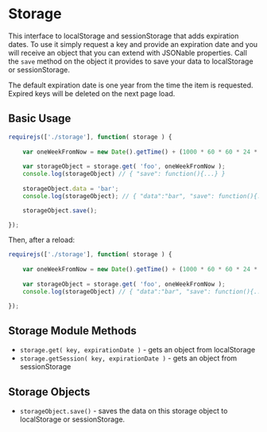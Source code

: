 # Storage

This  interface to localStorage and sessionStorage that adds expiration dates. To use it simply request a key and provide an expiration date and you will receive an object that you can extend with JSONable properties. Call the `save` method on the object it provides to save your data to localStorage or sessionStorage.

The default expiration date is one year from the time the item is requested. Expired keys will be deleted on the next page load.

## Basic Usage

```javascript
requirejs(['./storage'], function( storage ) {
	
	var oneWeekFromNow = new Date().getTime() + (1000 * 60 * 60 * 24 * 7);
	
	var storageObject = storage.get( 'foo', oneWeekFromNow );
	console.log(storageObject) // { "save": function(){...} }
	
	storageObject.data = 'bar';
	console.log(storageObject); // { "data":"bar", "save": function(){...} }

	storageObject.save();

});
```

Then, after a reload:

```javascript
requirejs(['./storage'], function( storage ) {
	
	var oneWeekFromNow = new Date().getTime() + (1000 * 60 * 60 * 24 * 7);
	
	var storageObject = storage.get( 'foo', oneWeekFromNow );
	console.log(storageObject) // { "data":"bar", "save": function(){...} }

});
```

## Storage Module Methods

* `storage.get( key, expirationDate )` - gets an object from localStorage
* `storage.getSession( key, expirationDate )` - gets an object from sessionStorage

## Storage Objects

* `storageObject.save()` - saves the data on this storage object to localStorage or sessionStorage.
